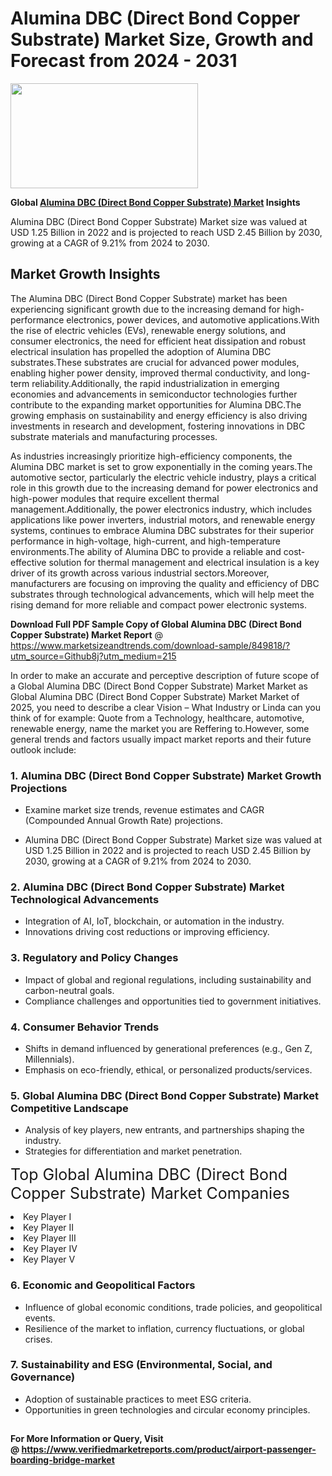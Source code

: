 <H1>Alumina DBC (Direct Bond Copper Substrate) Market Size, Growth and Forecast from 2024 - 2031</H1><img class="aligncenter size-medium wp-image-584254" src="https://thirdeyenews.in/wp-content/uploads/2024/09/Global-Market-Research-300x168.jpeg" alt="" width="300" height="168" /><p><strong>Global&nbsp;<a href="https://www.marketsizeandtrends.com/download-sample/849818/?utm_source=Github8j?utm_medium=215">Alumina DBC (Direct Bond Copper Substrate) Market</a> Insights</strong></p><p>Alumina DBC (Direct Bond Copper Substrate) Market size was valued at USD 1.25 Billion in 2022 and is projected to reach USD 2.45 Billion by 2030, growing at a CAGR of 9.21% from 2024 to 2030.</p><p><h2>Market Growth Insights</h2> <p>The Alumina DBC (Direct Bond Copper Substrate) market has been experiencing significant growth due to the increasing demand for high-performance electronics, power devices, and automotive applications.With the rise of electric vehicles (EVs), renewable energy solutions, and consumer electronics, the need for efficient heat dissipation and robust electrical insulation has propelled the adoption of Alumina DBC substrates.These substrates are crucial for advanced power modules, enabling higher power density, improved thermal conductivity, and long-term reliability.Additionally, the rapid industrialization in emerging economies and advancements in semiconductor technologies further contribute to the expanding market opportunities for Alumina DBC.The growing emphasis on sustainability and energy efficiency is also driving investments in research and development, fostering innovations in DBC substrate materials and manufacturing processes.</p> <p>As industries increasingly prioritize high-efficiency components, the Alumina DBC market is set to grow exponentially in the coming years.The automotive sector, particularly the electric vehicle industry, plays a critical role in this growth due to the increasing demand for power electronics and high-power modules that require excellent thermal management.Additionally, the power electronics industry, which includes applications like power inverters, industrial motors, and renewable energy systems, continues to embrace Alumina DBC substrates for their superior performance in high-voltage, high-current, and high-temperature environments.The ability of Alumina DBC to provide a reliable and cost-effective solution for thermal management and electrical insulation is a key driver of its growth across various industrial sectors.Moreover, manufacturers are focusing on improving the quality and efficiency of DBC substrates through technological advancements, which will help meet the rising demand for more reliable and compact power electronic systems.</p> <p><span class=""><strong>Download Full PDF Sample Copy of Global Alumina DBC (Direct Bond Copper Substrate) Market Report</strong> @ <a href="https://www.marketsizeandtrends.com/download-sample/849818/?utm_source=Github8j?utm_medium=215" target="_blank">https://www.marketsizeandtrends.com/download-sample/849818/?utm_source=Github8j?utm_medium=215</a></span></p><p>In order to make an accurate and perceptive description of future scope of a Global&nbsp;Alumina DBC (Direct Bond Copper Substrate) Market Market as Global&nbsp;Alumina DBC (Direct Bond Copper Substrate) Market Market of 2025, you need to describe a clear Vision &ndash; What Industry or Linda can you think of for example: Quote from a Technology, healthcare, automotive, renewable energy, name the market you are Reffering to.However, some general trends and factors usually impact market reports and their future outlook include:</p><h3>1.&nbsp;<strong>Alumina DBC (Direct Bond Copper Substrate) Market Growth Projections</strong></h3><ul><li>Examine market size trends, revenue estimates and CAGR (Compounded Annual Growth Rate) projections.</li><li><p>Alumina DBC (Direct Bond Copper Substrate) Market size was valued at USD 1.25 Billion in 2022 and is projected to reach USD 2.45 Billion by 2030, growing at a CAGR of 9.21% from 2024 to 2030.</p></li></ul><h3>2.&nbsp;<strong>Alumina DBC (Direct Bond Copper Substrate) Market Technological Advancements</strong></h3><ul><li>Integration of AI, IoT, blockchain, or automation in the industry.</li><li>Innovations driving cost reductions or improving efficiency.</li></ul><h3>3.&nbsp;<strong>Regulatory and Policy Changes</strong></h3><ul><li>Impact of global and regional regulations, including sustainability and carbon-neutral goals.</li><li>Compliance challenges and opportunities tied to government initiatives.</li></ul><h3>4.&nbsp;<strong>Consumer Behavior Trends</strong></h3><ul><li>Shifts in demand influenced by generational preferences (e.g., Gen Z, Millennials).</li><li>Emphasis on eco-friendly, ethical, or personalized products/services.</li></ul><h3>5.&nbsp;<strong>Global Alumina DBC (Direct Bond Copper Substrate) Market Competitive Landscape</strong></h3><ul><li>Analysis of key players, new entrants, and partnerships shaping the industry.</li><li>Strategies for differentiation and market penetration.</li></ul><p data-pm-slice="1 1 []"><span style="color: inherit; font-family: inherit; font-size: 25px;">Top Global Alumina DBC (Direct Bond Copper Substrate) Market Companies</span></p><div class="" data-test-id=""><p><li>Key Player I</li><li> Key Player II</li><li> Key Player III</li><li> Key Player IV</li><li> Key Player V</li></p></div><h3>6.&nbsp;<strong>Economic and Geopolitical Factors</strong></h3><ul><li>Influence of global economic conditions, trade policies, and geopolitical events.</li><li>Resilience of the market to inflation, currency fluctuations, or global crises.</li></ul><h3>7.&nbsp;<strong>Sustainability and ESG (Environmental, Social, and Governance)</strong></h3><ul><li>Adoption of sustainable practices to meet ESG criteria.</li><li>Opportunities in green technologies and circular economy principles.</li></ul><h2><strong style="font-size: 14px;">For More Information or Query, Visit @&nbsp;</strong><a style="background-color: #ffffff; font-size: 14px;" href="https://www.marketsizeandtrends.com/report/alumina-dbc-direct-bond-copper-substrate-market/" target="_blank">https://www.verifiedmarketreports.com/product/airport-passenger-boarding-bridge-market</a></h2>